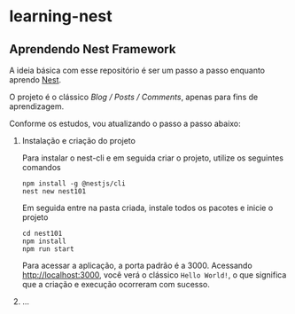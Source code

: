 # learning-nest

## Aprendendo Nest Framework

A ideia básica com esse repositório é ser um passo a passo enquanto aprendo [Nest](https://nestjs.com/).

O projeto é o clássico _Blog / Posts / Comments_, apenas para fins de aprendizagem.

Conforme os estudos, vou atualizando o passo a passo abaixo:

1. Instalação e criação do projeto
   
   Para instalar o nest-cli e em seguida criar o projeto, utilize os seguintes comandos
   ```
   npm install -g @nestjs/cli
   nest new nest101
   ```
   Em seguida entre na pasta criada, instale todos os pacotes e inicie o projeto
   ```
   cd nest101
   npm install
   npm run start
   ```
   Para acessar a aplicação, a porta padrão é a 3000.
   Acessando [http://localhost:3000](http://localhost:3000/), você verá o clássico ```Hello World!```, o que significa que a criação e execução ocorreram com sucesso.

2. ...
